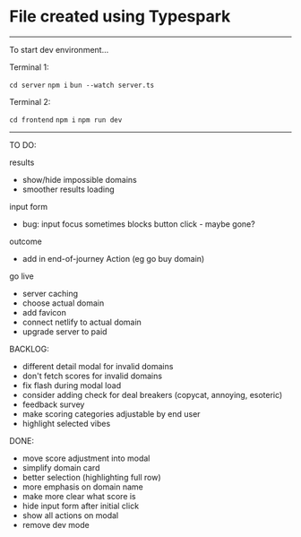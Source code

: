 # File created using Typespark

---

To start dev environment...

Terminal 1:

`cd server`
`npm i`
`bun --watch server.ts`

Terminal 2:

`cd frontend`
`npm i`
`npm run dev`

---

TO DO:

results

- show/hide impossible domains
- smoother results loading

input form

- bug: input focus sometimes blocks button click - maybe gone?

outcome

- add in end-of-journey Action (eg go buy domain)

go live

- server caching
- choose actual domain
- add favicon
- connect netlify to actual domain
- upgrade server to paid

BACKLOG:

- different detail modal for invalid domains
- don't fetch scores for invalid domains
- fix flash during modal load
- consider adding check for deal breakers (copycat, annoying, esoteric)
- feedback survey
- make scoring categories adjustable by end user
- highlight selected vibes

DONE:

- move score adjustment into modal
- simplify domain card
- better selection (highlighting full row)
- more emphasis on domain name
- make more clear what score is
- hide input form after initial click
- show all actions on modal
- remove dev mode

